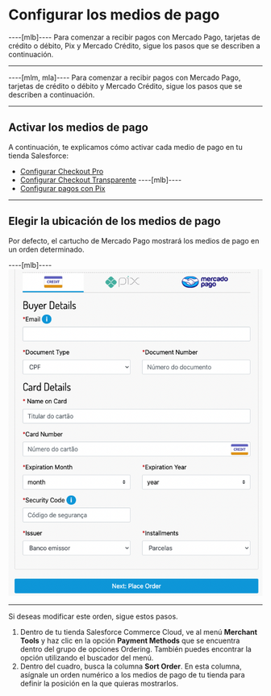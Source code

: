 # Configurar los medios de pago

----[mlb]----
Para comenzar a recibir pagos con Mercado Pago, tarjetas de crédito o débito, Pix y Mercado Crédito, sigue los pasos que se describen a continuación.

------------
----[mlm, mla]----
Para comenzar a recibir pagos con Mercado Pago, tarjetas de crédito o débito y Mercado Crédito, sigue los pasos que se describen a continuación.

------------

## Activar los medios de pago

A continuación, te explicamos cómo activar cada medio de pago en tu tienda Salesforce:

* [Configurar Checkout Pro](/developers/es/docs/salesforce-commerce-cloud/payments-configuration/checkout-pro)
* [Configurar Checkout Transparente](/developers/es/docs/salesforce-commerce-cloud/payments-configuration/checkout-api)
----[mlb]----
* [Configurar pagos con Pix](/developers/es/docs/salesforce-commerce-cloud/payments-configuration/checkout-api/pix)

------------

## Elegir la ubicación de los medios de pago

Por defecto, el cartucho de Mercado Pago mostrará los medios de pago en un orden determinado. 

----[mlb]----
![payment_methods_v2](/images/salesforce/payment_methods_v2.png)

------------

Si deseas modificar este orden, sigue estos pasos.

1. Dentro de tu tienda Salesforce Commerce Cloud, ve al menú **Merchant Tools** y haz clic en la opción **Payment Methods** que se encuentra dentro del grupo de opciones Ordering. También puedes encontrar la opción utilizando el buscador del menú.
2. Dentro del cuadro, busca la columna **Sort Order**. En esta columna, asígnale un orden numérico a los medios de pago de tu tienda para definir la posición en la que quieras mostrarlos.

